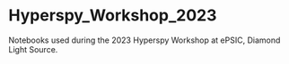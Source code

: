 # Hyperspy_Workshop_2023
Notebooks used during the 2023 Hyperspy Workshop at ePSIC, Diamond Light Source.
